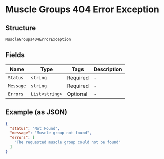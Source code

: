 
# Muscle Groups 404 Error Exception

## Structure

`MuscleGroups404ErrorException`

## Fields

| Name | Type | Tags | Description |
|  --- | --- | --- | --- |
| `Status` | `string` | Required | - |
| `Message` | `string` | Required | - |
| `Errors` | `List<string>` | Optional | - |

## Example (as JSON)

```json
{
  "status": "Not Found",
  "message": "Muscle group not found",
  "errors": [
    "The requested muscle group could not be found"
  ]
}
```

